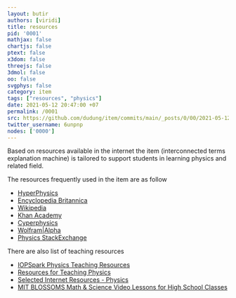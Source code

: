 ```yaml
---
layout: butir
authors: [viridi]
title: resources
pid: '0001'
mathjax: false
chartjs: false
ptext: false
x3dom: false
threejs: false
3dmol: false
oo: false
svgphys: false
category: item
tags: ["resources", "physics"]
date: 2021-05-12 20:47:00 +07
permalink: /0001
src: https://github.com/dudung/item/commits/main/_posts/0/00/2021-05-12-resources.md
twitter_username: 6unpnp
nodes: ['0000']
---
```

Based on resources available in the internet the item (interconnected terms explanation machine) is tailored to support students in learning physics and related field.

The resources frequently used in the item are as follow
+ [HyperPhysics](http://hyperphysics.phy-astr.gsu.edu/hbase/index.html)
+ [Encyclopedia Britannica](https://www.britannica.com/science/physics-science)
+ [Wikipedia](https://en.wikipedia.org/wiki/Portal:Physics)
+ [Khan Academy](https://www.khanacademy.org/science/physics)
+ [Cyperphysics](https://www.cyberphysics.co.uk/)
+ [Wolfram\|Alpha](https://www.wolframalpha.com/examples/science-and-technology/physics/)
+ [Physics StackExchange](https://physics.stackexchange.com/)


There are also list of teaching resources
+ [IOPSpark Physics Teaching Resources](https://spark.iop.org/)
+ [Resources for Teaching Physics](http://www.csun.edu/science/physics/index.html)
+ [Selected Internet Resources - Physics](https://www.loc.gov/rr/scitech/selected-internet/physics.html)
+ [MIT BLOSSOMS Math & Science Video Lessons for High School Classes](https://blossoms.mit.edu/resources/physics_resources)